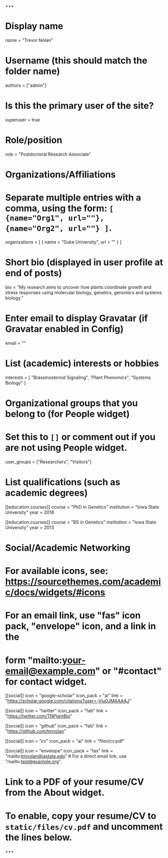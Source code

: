 +++
# Display name
name = "Trevor Nolan"

# Username (this should match the folder name)
authors = ["admin"]

# Is this the primary user of the site?
superuser = true

# Role/position
role = "Postdoctoral Research Associate"

# Organizations/Affiliations
#   Separate multiple entries with a comma, using the form: `[ {name="Org1", url=""}, {name="Org2", url=""} ]`.
organizations = [ { name = "Duke University", url = "" } ]

# Short bio (displayed in user profile at end of posts)
bio = "My research aims to uncover how plants coordinate growth and stress responses using molecular biology, genetics, genomics and systems biology."

# Enter email to display Gravatar (if Gravatar enabled in Config)
email = ""

# List (academic) interests or hobbies
interests = [
  "Brassinosteroid Signaling",
  "Plant Phenomics",
  "Systems Biology"
]

# Organizational groups that you belong to (for People widget)
#   Set this to `[]` or comment out if you are not using People widget.
user_groups = ["Researchers", "Visitors"]

# List qualifications (such as academic degrees)
[[education.courses]]
  course = "PhD in Genetics"
  institution = "Iowa State University"
  year = 2018

[[education.courses]]
  course = "BS in Genetics"
  institution = "Iowa State University"
  year = 2013

# Social/Academic Networking
# For available icons, see: https://sourcethemes.com/academic/docs/widgets/#icons
#   For an email link, use "fas" icon pack, "envelope" icon, and a link in the
#   form "mailto:your-email@example.com" or "#contact" for contact widget.

[[social]]
  icon = "google-scholar"
  icon_pack = "ai"
  link = "https://scholar.google.com/citations?user=-Viu0JMAAAAJ"

[[social]]
  icon = "twitter"
  icon_pack = "fab"
  link = "https://twitter.com/TNPlantBio"

[[social]]
  icon = "github"
  icon_pack = "fab"
  link = "https://github.com/tmnolan"
  
   [[social]]
   icon = "cv"
   icon_pack = "ai"
   link = "files/cv.pdf"
  
  [[social]]
  icon = "envelope"
  icon_pack = "fas"
  link = "mailto:tmnolan@iastate.edu"  # For a direct email link, use "mailto:test@example.org".

# Link to a PDF of your resume/CV from the About widget.
# To enable, copy your resume/CV to `static/files/cv.pdf` and uncomment the lines below.


+++


